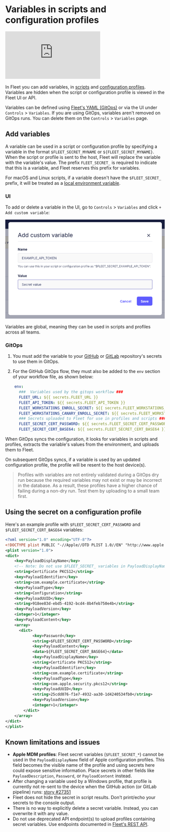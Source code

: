 # Variables in scripts and configuration profiles

<div purpose="embedded-content">
   <iframe src="https://www.youtube.com/embed/VRK-3rN7-aY" frameborder="0" allowfullscreen></iframe>
</div>

In Fleet you can add variables, in [scripts](https://fleetdm.com/guides/scripts) and [configuration profiles](https://fleetdm.com/guides/custom-os-settings). Variables are hidden when the script or configuration profile is viewed in the Fleet UI or API.

Variables can be defined using [Fleet's YAML (GitOps)](https://fleetdm.com/docs/configuration/yaml-files) or via the UI under `Controls` > `Variables`.
If you are using GitOps, variables aren't removed on GitOps runs. You can delete them on the `Controls` > `Variables` page.

## Add variables

A variable can be used in a script or configuration profile by specifying a variable in the format `$FLEET_SECRET_MYNAME` or `${FLEET_SECRET_MYNAME}`. When the script or profile is sent to the host, Fleet will replace the variable with the variable's value. The prefix `FLEET_SECRET_` is required to indicate that this is a variable, and Fleet reserves this prefix for variables.

For macOS and Linux scripts, if a variable doesn't have the `$FLEET_SECRET_` prefix, it will be treated as a [local environment variable](https://support.apple.com/en-my/guide/terminal/apd382cc5fa-4f58-4449-b20a-41c53c006f8f/mac).

### UI

To add or delete a variable in the UI, go to `Controls` > `Variables` and click `+ Add custom variable`:

![Add variable](../website/assets/images/articles/controls-add-variable-337x209@2x.png)

Variables are global, meaning they can be used in scripts and profiles across all teams.

### GitOps

1. You must add the variable to your [GitHub](https://docs.github.com/en/actions/how-tos/write-workflows/choose-what-workflows-do/use-secrets#creating-secrets-for-a-repository) or [GitLab](https://docs.gitlab.com/ci/variables/#define-a-cicd-variable-in-the-ui) repository's secrets to use them in GitOps.

2. For the GitHub GitOps flow, they must also be added to the `env` section of your workflow file, as shown below:

```yaml
    env:
      ###  Variables used by the gitops workflow ###
      FLEET_URL: ${{ secrets.FLEET_URL }}
      FLEET_API_TOKEN: ${{ secrets.FLEET_API_TOKEN }}
      FLEET_WORKSTATIONS_ENROLL_SECRET: ${{ secrets.FLEET_WORKSTATIONS_ENROLL_SECRET }}
      FLEET_WORKSTATIONS_CANARY_ENROLL_SECRET: ${{ secrets.FLEET_WORKSTATIONS_CANARY_ENROLL_SECRET }}
      ### Secrets uploaded to Fleet for use in profiles and scripts ###
      FLEET_SECRET_CERT_PASSWORD: ${{ secrets.FLEET_SECRET_CERT_PASSWORD }}
      FLEET_SECRET_CERT_BASE64: ${{ secrets.FLEET_SECRET_CERT_BASE64 }}
```

When GitOps syncs the configuration, it looks for variables in scripts and profiles, extracts the variable's values from the environment, and uploads them to Fleet.

On subsequent GitOps syncs, if a variable is used by an updated configuration profile, the profile will be resent to the host device(s).

> Profiles with variables are not entirely validated during a GitOps dry run because the required variables may not exist or may be incorrect in the database. As a result, these profiles have a higher chance of failing during a non-dry run. Test them by uploading to a small team first.

## Using the secret on a configuration profile

Here's an example profile with `$FLEET_SECRET_CERT_PASSWORD` and `$FLEET_SECRET_CERT_BASE64` variables:
```xml
<?xml version="1.0" encoding="UTF-8"?>
<!DOCTYPE plist PUBLIC "-//Apple//DTD PLIST 1.0//EN" "http://www.apple.com/DTDs/PropertyList-1.0.dtd">
<plist version="1.0">
<dict>
    <key>PayloadDisplayName</key>
    <!-- Note: Do not use $FLEET_SECRET_ variables in PayloadDisplayName -->
    <string>Certificate PKCS12</string>
    <key>PayloadIdentifier</key>
    <string>com.example.certificate</string>
    <key>PayloadType</key>
    <string>Configuration</string>
    <key>PayloadUUID</key>
    <string>918ee83d-ebd5-4192-bcd4-8b4feb750e4b</string>
    <key>PayloadVersion</key>
    <integer>1</integer>
    <key>PayloadContent</key>
    <array>
      <dict>
            <key>Password</key>
            <string>$FLEET_SECRET_CERT_PASSWORD</string>
            <key>PayloadContent</key>
            <data>${FLEET_SECRET_CERT_BASE64}</data>
            <key>PayloadDisplayName</key>
            <string>Certificate PKCS12</string>
            <key>PayloadIdentifier</key>
            <string>com.example.certificate</string>
            <key>PayloadType</key>
            <string>com.apple.security.pkcs12</string>
            <key>PayloadUUID</key>
            <string>25cdd076-f1e7-4932-aa30-1d4240534fb0</string>
            <key>PayloadVersion</key>
            <integer>1</integer>
        </dict>
    </array>
</dict>
</plist>
```

## Known limitations and issues

- **Apple MDM profiles**: Fleet secret variables (`$FLEET_SECRET_*`) cannot be used in the `PayloadDisplayName` field of Apple configuration profiles. This field becomes the visible name of the profile and using secrets here could expose sensitive information. Place secrets in other fields like `PayloadDescription`, `Password`, or `PayloadContent` instead.
- After changing a variable used by a Windows profile, that profile is currently not re-sent to the device when the GitHub action (or GitLab pipeline) runs: [story #27351](https://github.com/fleetdm/fleet/issues/27351)
- Fleet does not hide the secret in script results. Don't print/echo your secrets to the console output.
- There is no way to explicitly delete a secret variable. Instead, you can overwrite it with any value.
- Do not use deprecated API endpoint(s) to upload profiles containing secret variables. Use endpoints documented in [Fleet's REST API](https://fleetdm.com/docs/rest-api/rest-api).

<meta name="articleTitle" value="Variables in scripts and configuration profiles">
<meta name="authorFullName" value="Victor Lyuboslavsky">
<meta name="authorGitHubUsername" value="getvictor">
<meta name="category" value="guides">
<meta name="publishedOn" value="2025-01-02">
<meta name="description" value="A guide on using variables in scripts and configuration profiles.">
